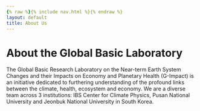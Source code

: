 ```yaml
---
{% raw %}{% include nav.html %}{% endraw %}
layout: default
title: About Us
---
```


# About the Global Basic Laboratory

The Global Basic Research Laboratory on the Near-term Earth System Changes and their Impacts on Economy and Planetary Health (G-Impact) is an initiative dedicated to furthering understanding of the profound links between the climate, health, ecosystem and economy. We are a diverse team across 3 institutions: IBS Center for Climate Physics, Pusan National University and Jeonbuk National University in South Korea. 
